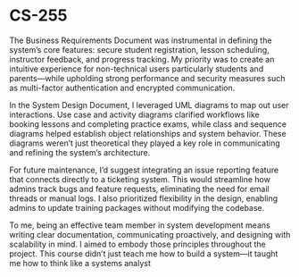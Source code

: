 # CS-255

The Business Requirements Document was instrumental in defining the system’s core features: secure student registration, lesson scheduling, instructor feedback, and progress tracking. My priority was to create an intuitive experience for non-technical users particularly students and parents—while upholding strong performance and security measures such as multi-factor authentication and encrypted communication.

In the System Design Document, I leveraged UML diagrams to map out user interactions. Use case and activity diagrams clarified workflows like booking lessons and completing practice exams, while class and sequence diagrams helped establish object relationships and system behavior. These diagrams weren’t just theoretical they played a key role in communicating and refining the system’s architecture.

For future maintenance, I’d suggest integrating an issue reporting feature that connects directly to a ticketing system. This would streamline how admins track bugs and feature requests, eliminating the need for email threads or manual logs. I also prioritized flexibility in the design, enabling admins to update training packages without modifying the codebase.

To me, being an effective team member in system development means writing clear documentation, communicating proactively, and designing with scalability in mind. I aimed to embody those principles throughout the project. This course didn’t just teach me how to build a system—it taught me how to think like a systems analyst
